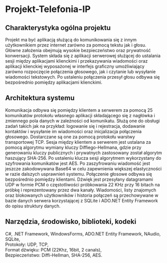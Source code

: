 # Projekt-Telefonia-IP

## Charakterystyka ogólna projektu
Projekt ma być aplikacją służącą do komunikowania się z innym użytkownikiem przez internet zarówno za pomocą tekstu jak i głosu. Główne założenia obejmują wysokie bezpieczeństwo oraz prywatność konwersacji. System składa się z aplikacji serwerowej służącej do ustalania sesji między aplikacjami klienckimi i przekazywania wiadomości oraz aplikacji klienckiej wyposażonej w interfejs graficzny umożliwiający zarówno rozpoczęcie połączenia głosowego, jak i czytanie lub wysyłanie wiadomości tekstowych. Po ustaleniu połączenia przesył głosu odbywa się bezpośrednio pomiędzy aplikacjami klienckimi.

## Architektura systemu
Komunikacja odbywa się pomiędzy klientem a serwerem za pomocą 25 komunikatów protokołu własnego aplikacji składającego się z nagłówka i zmiennego pola danych w zależności od komunikatu. Służą one do obsługi zadań takich jak na przykład: logowanie się i rejestracja, dodawanie kontaktów i wysyłanie im wiadomości oraz inicjalizacja połączenia głosowego. Dostarczane są one za pomocą protokołu warstwy transportowej TCP. Sesja między klientem a serwerem jest ustalana za pomocą algorytmu wymiany kluczy Diffiego-Hellmana, gdzie przy generowaniu kluczy publicznych i prywatnych zastosowany został algorytm haszujący SHA-256. Po ustaleniu klucza sesji algorytmem wykorzystany do szyfrowania komunikatów jest AES. Po zaszyfrowaniu wiadomość jest jeszcze zakodowywana Base64 w celu zapewnienia większej elastyczności w razie dalszych usprawnień systemu. Połączenie głosowe odbywa się bezpośrednio pomiędzy klientami. Dźwięk jest przesyłany datagramami UDP w formie PCM o częstotliwości próbkowania 22 KHz przy 16 bitach na próbkę i reprezentowany przez dwa kanały. Wiadomości, listy znajomych oraz blokowanych użytkowników i historia połączeń są przechowywane w bazie danych serwera korzystającej z SQLite i ADO.NET Entity Framework do opisu struktury danych.

## Narzędzia, środowisko, biblioteki, kodeki
C#, .NET Framework, WindowsForms, ADO.NET Entity Framework, NAudio, SQLite, <br />
Protokoły: UDP, TCP, <br />
Format dźwięku: PCM (22Khz, 16bit, 2 canals), <br />
Bezpieczeństwo: Diffi-Hellman, SHA-256, AES.
